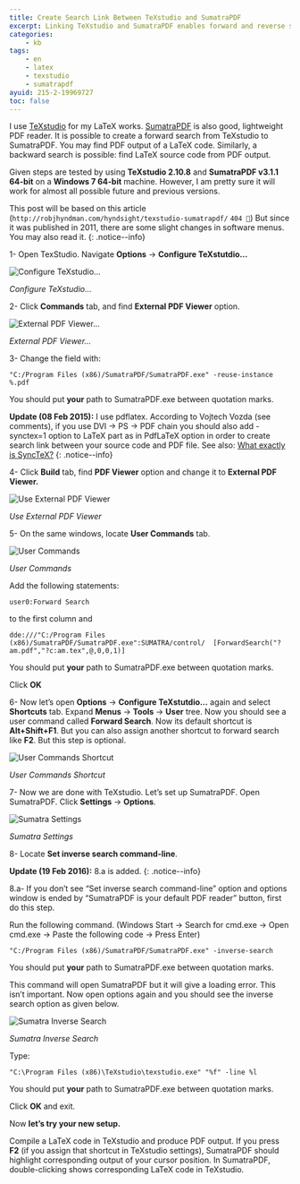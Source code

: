 ```yaml
---
title: Create Search Link Between TeXstudio and SumatraPDF
excerpt: Linking TeXstudio and SumatraPDF enables forward and reverse search
categories:
    - kb
tags:
    - en
    - latex
    - texstudio
    - sumatrapdf
ayuid: 215-2-19969727
toc: false
---
```


I use [TeXstudio](https://www.texstudio.org/) for my LaTeX works.
[SumatraPDF](https://www.sumatrapdfreader.org/free-pdf-reader.html) is also
good, lightweight PDF reader. It is possible to create a forward search from
TeXstudio to SumatraPDF. You may find PDF output of a LaTeX code. Similarly, a
backward search is possible: find LaTeX source code from PDF output.

Given steps are tested by using **TeXstudio 2.10.8** and **SumatraPDF v3.1.1
64-bit** on a **Windows 7 64-bit** machine. However, I am pretty sure it will
work for almost all possible future and previous versions.

This post will be based on this article
(`http://robjhyndman.com/hyndsight/texstudio-sumatrapdf/` `404 🔗`) But since it
was published in 2011, there are some slight changes in software menus. You may
also read it.
{: .notice--info}

1- Open TexStudio. Navigate **Options** → **Configure TeXstutdio…**

![Configure TeXstudio…](/assets/images/kb/215-2-19969727-a.png)

*Configure TeXstudio…*

2- Click **Commands** tab, and find **External PDF Viewer** option.

![External PDF Viewer…](/assets/images/kb/215-2-19969727-b.png)

*External PDF Viewer…*

3- Change the field with:

```text
"C:/Program Files (x86)/SumatraPDF/SumatraPDF.exe" -reuse-instance %.pdf
```

You should put **your** path to SumatraPDF.exe between quotation marks.

**Update (08 Feb 2015):** I use pdflatex. According to Vojtech Vozda (see
comments), if you use DVI → PS → PDF chain you should also add -synctex=1 option
to LaTeX part as in PdfLaTeX option in order to create search link between your
source code and PDF file. See also: [What exactly is
SyncTeX?](http://tex.stackexchange.com/questions/118489/what-exactly-is-synctex)
{: .notice--info}

4- Click **Build** tab, find **PDF Viewer** option and change it to **External
PDF Viewer.**

![Use External PDF Viewer](/assets/images/kb/215-2-19969727-c.png)

*Use External PDF Viewer*

5- On the same windows, locate **User Commands** tab.

![User Commands](/assets/images/kb/215-2-19969727-d.png)

*User Commands*

Add the following statements:

```text
user0:Forward Search
```

to the first column and

```text
dde:///"C:/Program Files (x86)/SumatraPDF/SumatraPDF.exe":SUMATRA/control/  [ForwardSearch("?am.pdf","?c:am.tex",@,0,0,1)]
```

You should put **your** path to SumatraPDF.exe between quotation marks.

Click **OK**

6- Now let’s open **Options** → **Configure TeXstutdio…** again and select
**Shortcuts** tab. Expand **Menus** → **Tools** → **User** tree. Now you should
see a user command called **Forward Search**. Now its default shortcut is
**Alt+Shift+F1**. But you can also assign another shortcut to forward search
like **F2**. But this step is optional.

![User Commands Shortcut](/assets/images/kb/215-2-19969727-e.png)

*User Commands Shortcut*

7- Now we are done with TeXstudio. Let’s set up SumatraPDF. Open SumatraPDF.
Click **Settings** → **Options**.

![Sumatra Settings](/assets/images/kb/215-2-19969727-f.png)

*Sumatra Settings*

8- Locate **Set inverse search command-line**.

**Update (19 Feb 2016):** 8.a is added.
{: .notice--info}

8.a- If you don’t see “Set inverse search command-line” option and options
window is ended by “SumatraPDF is your default PDF reader” button, first do this
step.

Run the following command. (Windows Start → Search for cmd.exe → Open cmd.exe →
Paste the following code → Press Enter)

```text
"C:/Program Files (x86)/SumatraPDF/SumatraPDF.exe" -inverse-search
```

You should put **your** path to SumatraPDF.exe between quotation marks.

This command will open SumatraPDF but it will give a loading error. This isn’t
important. Now open options again and you should see the inverse search option
as given below.

![Sumatra Inverse Search](/assets/images/kb/215-2-19969727-g.png)

*Sumatra Inverse Search*

Type:

```text
"C:\Program Files (x86)\TeXstudio\texstudio.exe" "%f" -line %l
```

You should put **your** path to SumatraPDF.exe between quotation marks.

Click **OK** and exit.

Now **let’s try your new setup.**

Compile a LaTeX code in TeXstudio and produce PDF output. If you press **F2**
(if you assign that shortcut in TeXstudio settings), SumatraPDF should highlight
corresponding output of your cursor position. In SumatraPDF, double-clicking
shows corresponding LaTeX code in TeXstudio.
